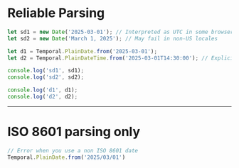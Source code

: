 # Reliable Parsing

```ts {monaco-run}
let sd1 = new Date('2025-03-01'); // Interpreted as UTC in some browsers, local time in others  
let sd2 = new Date('March 1, 2025'); // May fail in non-US locales 

let d1 = Temporal.PlainDate.from('2025-03-01');
let d2 = Temporal.PlainDateTime.from('2025-03-01T14:30:00'); // Explicit time handling 

console.log('sd1', sd1);
console.log('sd2', sd2);

console.log('d1', d1);
console.log('d2', d2);

```

---

# ISO 8601 parsing only

```ts {monaco-run}
// Error when you use a non ISO 8601 date
Temporal.PlainDate.from('2025/03/01') 

```